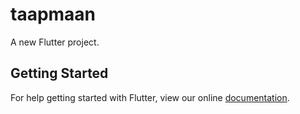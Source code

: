 # taapmaan

A new Flutter project.

## Getting Started

For help getting started with Flutter, view our online
[documentation](https://flutter.io/).
